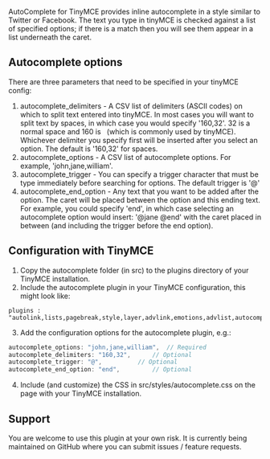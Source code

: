 AutoComplete for TinyMCE provides inline autocomplete in a style similar to Twitter or Facebook.  The text you type in tinyMCE is checked against a list of specified options; if there is a match then you will see them appear in a list underneath the caret.  

## Autocomplete options
There are three parameters that need to be specified in your tinyMCE config:

1. autocomplete_delimiters - A CSV list of delimiters (ASCII codes) on which to split text entered into tinyMCE. In most cases you will want to split text by spaces, in which case you would specify '160,32'. 32 is a normal space and 160 is &nbsp; (which is commonly used by tinyMCE). Whichever delimiter you specify first will be inserted after you select an option.  The default is '160,32' for spaces. 
2. autocomplete_options - A CSV list of autocomplete options.  For example, 'john,jane,william'.    
3. autocomplete_trigger -  You can specify a trigger character that must be type immediately before searching for options.  The default trigger is '@' 
4. autocomplete_end_option - Any text that you want to be added after the option.  The caret will be placed between the option and this ending text.  For example, you could specify 'end', in which case selecting an autocomplete option would insert: '@jane  @end' with the caret placed in between (and including the trigger before the end option).

## Configuration with TinyMCE

1. Copy the autocomplete folder (in src) to the plugins directory of your TinyMCE installation.  
2. Include the autocomplete plugin in your TinyMCE configuration, this might look like:
```
plugins : "autolink,lists,pagebreak,style,layer,advlink,emotions,advlist,autocomplete",
```
3. Add the configuration options for the autocomplete plugin, e.g.:
```js
autocomplete_options: "john,jane,william", 	// Required 
autocomplete_delimiters: "160,32",		// Optional 
autocomplete_trigger: "@",			// Optional 
autocomplete_end_option: "end",			// Optional 
```
4. Include (and customize) the CSS in src/styles/autocomplete.css on the page with your TinyMCE installation. 

## Support 
You are welcome to use this plugin at your own risk.  It is currently being maintained on GitHub where you can submit issues / feature requests. 
